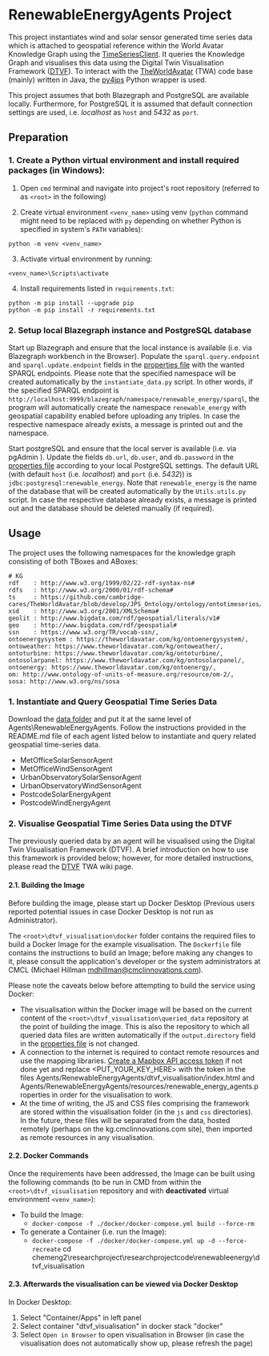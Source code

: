 # RenewableEnergyAgents Project

This project instantiates wind and solar sensor generated time series data which is attached to geospatial reference within the World Avatar Knowledge Graph using the [TimeSeriesClient]. It queries the Knowledge Graph and visualises this data using the Digital Twin Visualisation Framework ([DTVF]). To interact with the [TheWorldAvatar] (TWA) code base (mainly) written in Java, the [py4jps] Python wrapper is used.

This project assumes that both Blazegraph and PostgreSQL are available locally. Furthermore, for PostgreSQL it is assumed that default connection settings are used, i.e. _localhost_ as `host` and _5432_ as `port`.

## Preparation
### 1. Create a Python virtual environment and install required packages (in Windows):

1) Open `cmd` terminal and navigate into project's root repository (referred to as `<root>` in the following)

2) Create virtual environment `<venv_name>` using venv (`python` command might need to be replaced with `py` depending on whether Python is specified in system's `PATH` variables):
```
python -m venv <venv_name>
```

3) Activate virtual environment by running:
```
<venv_name>\Scripts\activate
```

4) Install requirements listed in `requirements.txt`:
```
python -m pip install --upgrade pip  
python -m pip install -r requirements.txt
```

### 2. Setup local Blazegraph instance and PostgreSQL database 

Start up Blazegraph and ensure that the local instance is available (i.e. via Blazegraph workbench in the Browser). Populate the `sparql.query.endpoint` and `sparql.update.endpoint` fields in the [properties file] with the wanted SPARQL endpoints. Please note that the specified namespace will be created automatically by the `instantiate_data.py` script. In other words, if the specified SPARQL endpoint is `http://localhost:9999/blazegraph/namespace/renewable_energy/sparql`, the program will automatically create the namespace `renewable_energy` with geospatial capability enabled before uploading any triples. In case the respective namespace already exists, a message is printed out and the namespace.

Start postgreSQL and ensure that the local server is available (i.e. via pgAdmin ). Update the fields `db.url`, `db.user`, and `db.password` in the [properties file] according to your local PostgreSQL settings. The default URL (with default `host` (i.e. _localhost_) and `port` (i.e. _5432_)) is `jdbc:postgresql:renewable_energy`. Note that `renewable_energy` is the name of the database that will be created automatically by the `Utils.utils.py` script. In case the respective database already exists, a message is printed out and the database should be deleted manually (if required).

## Usage

The project uses the following namespaces for the knowledge graph consisting of both TBoxes and ABoxes:

```
# KG
rdf    : http://www.w3.org/1999/02/22-rdf-syntax-ns#
rdfs   : http://www.w3.org/2000/01/rdf-schema#
ts     : https://github.com/cambridge-cares/TheWorldAvatar/blob/develop/JPS_Ontology/ontology/ontotimeseries/OntoTimeSeries.owl#
xsd    : http://www.w3.org/2001/XMLSchema#
geolit : http://www.bigdata.com/rdf/geospatial/literals/v1#
geo    : http://www.bigdata.com/rdf/geospatial#
ssn    : https://www.w3.org/TR/vocab-ssn/,
ontoenergysystem : https://theworldavatar.com/kg/ontoenergysystem/,
ontoweather: https://www.theworldavatar.com/kg/ontoweather/,
ontoturbine: https://www.theworldavatar.com/kg/ontoturbine/,
ontosolarpanel: https://www.theworldavatar.com/kg/ontosolarpanel/,
ontoenergy: https://www.theworldavatar.com/kg/ontoenergy/,
om: http://www.ontology-of-units-of-measure.org/resource/om-2/,
sosa: http://www.w3.org/ns/sosa

```

### 1. Instantiate and Query Geospatial Time Series Data

Download the [data folder] and put it at the same level of Agents\RenewableEnergyAgents. Follow the instructions provided in the README.md file of each agent listed below to instantiate and query related geospatial time-series data.

* MetOfficeSolarSensorAgent
* MetOfficeWindSensorAgent
* UrbanObservatorySolarSensorAgent
* UrbanObservatoryWindSensorAgent
* PostcodeSolarEnergyAgent
* PostcodeWindEnergyAgent

### 2. Visualise Geospatial Time Series Data using the DTVF

The previously queried data by an agent will be visualised using the Digital Twin Visualisation Framework (DTVF). A brief introduction on how to use this framework is provided below; however, for more detailed instructions, please read the [DTVF] TWA wiki page.

#### 2.1. Building the Image

Before building the image, please start up Docker Desktop (Previous users reported potential issues in case Docker Desktop is not run as Administrator). 

The `<root>\dtvf_visualisation\docker` folder contains the required files to build a Docker Image for the example visualisation. The `Dockerfile` file contains the instructions to build an Image; before making any changes to it, please consult the application's developer or the system administrators at CMCL (Michael Hillman <mdhillman@cmclinnovations.com>).

Please note the caveats below before attempting to build the service using Docker:

* The visualisation within the Docker image will be based on the current content of the `<root>\dtvf_visualisation\queried_data` repository at the point of building the image. This is also the repository to which all queried data files are written automatically  if the `output.directory` field in the [properties file] is not changed.
* A connection to the internet is required to contact remote resources and use the mapping libraries. [Create a Mapbox API access token] if not done yet and replace <PUT_YOUR_KEY_HERE> with the token in the files Agents/RenewableEnergyAgents/dtvf_visualisation/index.html and Agents/RenewableEnergyAgents/resources/renewable_energy_agents.properties in order for the visualisation to work.
* At the time of writing, the JS and CSS files comprising the framework are stored within the  visualisation folder (in the `js` and `css` directories). In the future, these files will be separated from the data, hosted remotely (perhaps on the kg.cmclinnovations.com site), then imported as remote resources in any visualisation.

#### 2.2. Docker Commands
Once the requirements have been addressed, the Image can be built using the following commands (to be run in CMD from within the `<root>\dtvf_visualisation` repository and with **deactivated** virtual environment `<venv_name>`):

+ To build the Image:
  + `docker-compose -f ./docker/docker-compose.yml build --force-rm`
+ To generate a Container (i.e. run the Image):
  + `docker-compose -f ./docker/docker-compose.yml up -d --force-recreate`
cd chemeng2\researchproject\researchprojectcode\renewableenergy\dtvf_visualisation

#### 2.3. Afterwards the visualisation can be viewed via Docker Desktop 
In Docker Desktop:
1. Select "Container/Apps" in left panel
2. Select container "dtvf_visualisation" in docker stack "docker"
3. Select `Open in Browser` to open visualisation in Browser (in case the visualisation does not automatically show up, please refresh the page)



[TheWorldAvatar]: https://github.com/cambridge-cares/TheWorldAvatar
[DTVF]: https://github.com/cambridge-cares/TheWorldAvatar/wiki/TWA-Visualisations
[TimeSeriesClient]: https://github.com/TheWorldAvatar/baselib/tree/main/src/main/java/uk/ac/cam/cares/jps/base/timeseries
[py4jps]: https://github.com/TheWorldAvatar/baselib/tree/main/python_wrapper
[properties file]: resources/renewable_energy_agents.properties
[Create a Mapbox API access token]: https://account.mapbox.com/access-tokens/
[data folder]: https://www.dropbox.com/sh/2dgpwmedboumkkt/AAAPUxMSa5BTw10iPVkReBGaa/Codes/Research%20project%20code?dl=0&subfolder_nav_tracking=1